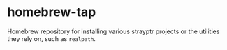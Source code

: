 # homebrew-tap
Homebrew repository for installing various strayptr projects or the utilities they rely on, such as `realpath`.
